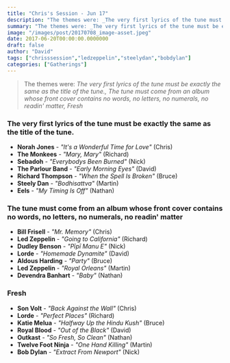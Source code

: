 ```yaml
---
title: "Chris's Session - Jun 17"
description: "The themes were: _The very first lyrics of the tune must be exactly the same as the title of the tune., The tune must come from an album whose front cover contains no words, no letters, no numerals, no readin' matter, Fresh_"
summary: "The themes were: _The very first lyrics of the tune must be exactly the same as the title of the tune., The tune must come from an album whose front cover contains no words, no letters, no numerals, no readin' matter, Fresh_"
image: "/images/post/20170708_image-asset.jpeg"
date: 2017-06-20T00:00:00.0000000
draft: false
author: "David"
tags: ["chrisssession","ledzeppelin","steelydan","bobdylan"]
categories: ["Gatherings"]
---
```

> The themes were: _The very first lyrics of the tune must be exactly the same as the title of the tune., The tune must come from an album whose front cover contains no words, no letters, no numerals, no readin' matter, Fresh_
### The very first lyrics of the tune must be exactly the same as the title of the tune.
- **Norah Jones** - _"It's a Wonderful Time for Love"_ (Chris)
- **The Monkees** - _"Mary, Mary"_ (Richard)
- **Sebadoh** - _"Everybodys Been Burned"_ (Nick)
- **The Parlour Band** - _"Early Morning Eyes"_ (David)
- **Richard Thompson** - _"When the Spell Is Broken"_ (Bruce)
- **Steely Dan** - _"Bodhisattva"_ (Martin)
- **Eels** - _"My Timing Is Off"_ (Nathan)
### The tune must come from an album whose front cover contains no words, no letters, no numerals, no readin' matter
- **Bill Frisell** - _"Mr. Memory"_ (Chris)
- **Led Zeppelin** - _"Going to California"_ (Richard)
- **Dudley Benson** - _"Pīpī Manu E"_ (Nick)
- **Lorde** - _"Homemade Dynamite"_ (David)
- **Aldous Harding** - _"Party"_ (Bruce)
- **Led Zeppelin** - _"Royal Orleans"_ (Martin)
- **Devendra Banhart** - _"Baby"_ (Nathan)
### Fresh
- **Son Volt** - _"Back Against the Wall"_ (Chris)
- **Lorde** - _"Perfect Places"_ (Richard)
- **Katie Melua** - _"Halfway Up the Hindu Kush"_ (Bruce)
- **Royal Blood** - _"Out of the Black"_ (David)
- **Outkast** - _"So Fresh, So Clean"_ (Nathan)
- **Twelve Foot Ninja** - _"One Hand Killing"_ (Martin)
- **Bob Dylan** - _"Extract From Newport"_ (Nick)
